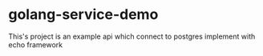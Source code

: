 # golang-service-demo

This's project is an example api which connect to postgres implement with echo framework
